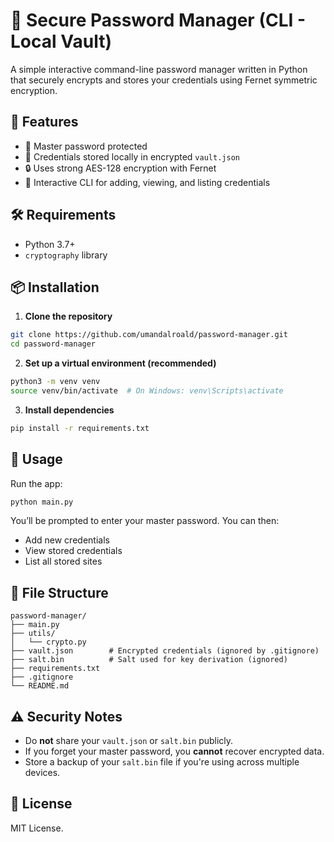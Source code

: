 # 🔐 Secure Password Manager (CLI - Local Vault)

A simple interactive command-line password manager written in Python that securely encrypts and stores your credentials using Fernet symmetric encryption.

## 🚀 Features

- 🔐 Master password protected
- 🧠 Credentials stored locally in encrypted `vault.json`
- 🔒 Uses strong AES-128 encryption with Fernet
- 🧪 Interactive CLI for adding, viewing, and listing credentials

## 🛠 Requirements

- Python 3.7+
- `cryptography` library

## 📦 Installation

1. **Clone the repository**

```bash
git clone https://github.com/umandalroald/password-manager.git
cd password-manager
```

2. **Set up a virtual environment (recommended)**

```bash
python3 -m venv venv
source venv/bin/activate  # On Windows: venv\Scripts\activate
```

3. **Install dependencies**

```bash
pip install -r requirements.txt
```

## 🧪 Usage

Run the app:

```bash
python main.py
```

You’ll be prompted to enter your master password. You can then:

- Add new credentials
- View stored credentials
- List all stored sites

## 📁 File Structure

```
password-manager/
├── main.py
├── utils/
│   └── crypto.py
├── vault.json        # Encrypted credentials (ignored by .gitignore)
├── salt.bin          # Salt used for key derivation (ignored)
├── requirements.txt
├── .gitignore
└── README.md
```

## ⚠️ Security Notes

- Do **not** share your `vault.json` or `salt.bin` publicly.
- If you forget your master password, you **cannot** recover encrypted data.
- Store a backup of your `salt.bin` file if you're using across multiple devices.

## 📄 License

MIT License.